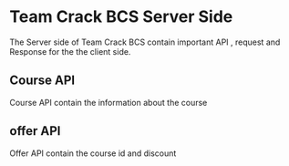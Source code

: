 # Team Crack BCS Server Side

The Server side of Team Crack BCS contain important API , request and Response for the the client side.

## Course API

Course API contain the information about the course

## offer API

Offer API contain the course id and discount
